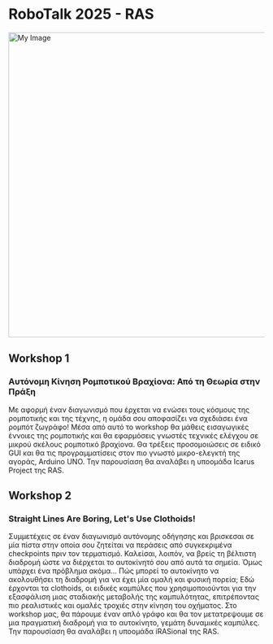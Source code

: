 # RoboTalk 2025 - RAS

<img src="https://i.imgur.com/FKZljBU.jpg" alt="My Image" width="600">

## **Workshop 1**
### **Αυτόνομη Κίνηση Ρομποτικού Βραχίονα: Από τη Θεωρία στην Πράξη**
Με αφορμή έναν διαγωνισμό που έρχεται να ενώσει τους κόσμους της ρομποτικής και της τέχνης, η ομάδα σου αποφασίζει να σχεδιάσει ένα ρομπότ ζωγράφο! Μέσα από αυτό το workshop θα μάθεις εισαγωγικές έννοιες της ρομποτικής και θα εφαρμόσεις γνωστές τεχνικές ελέγχου σε μικρού σκέλους ρομποτικό βραχίονα. Θα τρέξεις προσομοιώσεις σε ειδικό GUI και θα τις προγραμματίσεις στον πιο γνωστό μικρο-ελεγκτή της αγοράς, Arduino UNO. Την παρουσίαση θα αναλάβει η υποομάδα Icarus Project της RAS.

## **Workshop 2**
### **Straight Lines Are Boring, Let's Use Clothoids!**
Συμμετέχεις σε έναν διαγωνισμό αυτόνομης οδήγησης και βρισκεσαι σε μία πίστα στην οποία σου ζητείται να περάσεις από συγκεκριμένα checkpoints πριν τον τερματισμό. Καλείσαι, λοιπόν, να βρείς τη βέλτιστη διαδρομή ώστε να διέρχεται το αυτοκίνητό σου από αυτά τα σημεία. Όμως υπάρχει ένα πρόβλημα ακόμα… Πώς μπορεί το αυτοκίνητο να ακολουθήσει τη διαδρομή για να έχει μία ομαλή και φυσική πορεία; Εδώ έρχονται τα clothoids, οι ειδικές καμπύλες που χρησιμοποιούνται για την εξασφάλιση μιας σταδιακής μεταβολής της καμπυλότητας, επιτρέποντας πιο ρεαλιστικές και ομαλές τροχιές στην κίνηση του οχήματος. Στο workshop μας, θα πάρουμε έναν απλό γράφο και θα τον μετατρεψουμε σε μια πραγματική διαδρομή για το αυτοκίνητο, γεμάτη δυναμικές καμπύλες. Την παρουσίαση θα αναλάβει η υποομάδα iRASional της RAS.